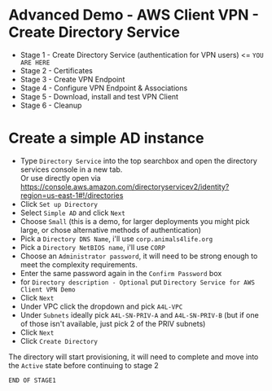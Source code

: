 # Advanced Demo - AWS Client VPN - Create Directory Service



- Stage 1 - Create Directory Service (authentication for VPN users) <= `YOU ARE HERE`
- Stage 2 - Certificates
- Stage 3 - Create VPN Endpoint
- Stage 4 - Configure VPN Endpoint & Associations
- Stage 5 - Download, install and test VPN Client
- Stage 6 - Cleanup

# Create a simple AD instance

- Type `Directory Service` into the top searchbox and open the directory services console in a new tab.  
Or use directly open via https://console.aws.amazon.com/directoryservicev2/identity?region=us-east-1#!/directories  
- Click `Set up Directory`  
- Select `Simple AD` and click `Next`
- Choose `Small` (this is a demo, for larger deployments you might pick large, or chose alternative methods of authentication)
- Pick a `Directory DNS Name`, i'll use `corp.animals4life.org`  
- Pick a `Directory NetBIOS name`, i'll use `CORP`  
- Choose an `Administrator password`, it will need to be strong enough to meet the complexity requirements.  
- Enter the same password again in the `Confirm Password` box  
- for `Directory description - Optional` put `Directory Service for AWS Client VPN Demo`  
- Click `Next`  
- Under VPC click the dropdown and pick `A4L-VPC`  
- Under `Subnets` ideally pick `A4L-SN-PRIV-A` and `A4L-SN-PRIV-B` (but if one of those isn't available, just pick 2 of the PRIV subnets)  
- Click `Next`
- Click `Create Directory`

The directory will start provisioning, it will need to complete and move into the `Active` state before continuing to stage 2

`END OF STAGE1`
